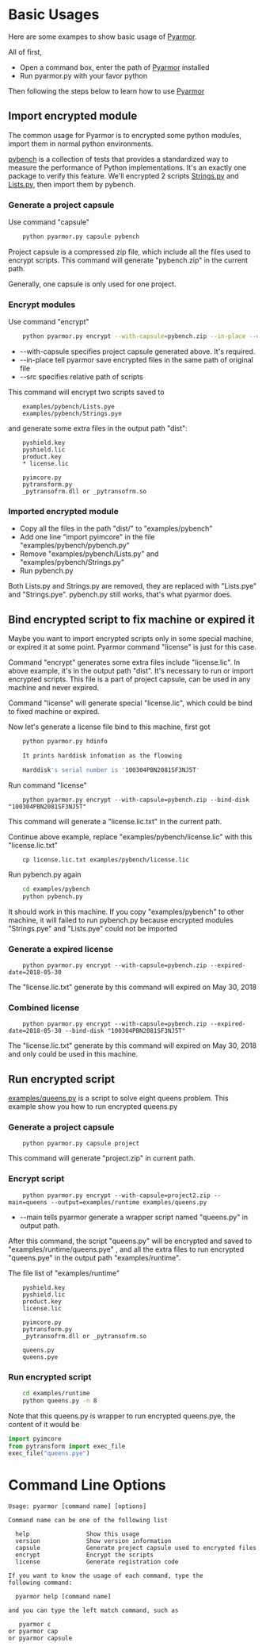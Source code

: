 # Basic Usages

Here are some exampes to show basic usage of [Pyarmor].

All of first,

- Open a command box, enter the path of [Pyarmor] installed
- Run pyarmor.py with your favor python

Then following the steps below to learn how to use [Pyarmor]

## Import encrypted module

The common usage for Pyarmor is to encrypted some python modules,
import them in normal python environments.

[pybench](examples/pybench) is a collection of tests that provides a
standardized way to measure the performance of Python
implementations. It's an exactly one package to verify this
feature. We'll encrypted 2 scripts [Strings.py](examples/Strings.py)
and [Lists.py](examples/Lists.py), then import them by pybench.

### Generate a project capsule

Use command "capsule"

``` bash
    python pyarmor.py capsule pybench
```

Project capsule is a compressed zip file, which include all the files
used to encrypt scripts. This command will generate "pybench.zip" in
the current path.

Generally, one capsule is only used for one project.

### Encrypt modules

Use command "encrypt"

``` bash
    python pyarmor.py encrypt --with-capsule=pybench.zip --in-place --output=dist --src=examples/pybench Lists.py Strings.py
```

* --with-capsule specifies project capsule generated above. It's required.
* --in-place tell pyarmor save encrypted files in the same path of original file
* --src specifies relative path of scripts

This command will encrypt two scripts saved to

```
    examples/pybench/Lists.pye
    examples/pybench/Strings.pye
```

and generate some extra files in the output path "dist":

```
    pyshield.key
    pyshield.lic
    product.key
    * license.lic

    pyimcore.py
    pytransform.py
    _pytransofrm.dll or _pytransofrm.so
```

### Imported encrypted module

* Copy all the files in the path "dist/" to "examples/pybench"
* Add one line "import pyimcore" in the file "examples/pybench/pybench.py"
* Remove "examples/pybench/Lists.py" and "examples/pybench/Strings.py"
* Run pybench.py

Both Lists.py and Strings.py are removed, they are replaced with
"Lists.pye" and "Strings.pye". pybench.py still works, that's what
pyarmor does.

## Bind encrypted script to fix machine or expired it

Maybe you want to import encrypted scripts only in some special
machine, or expired it at some point. Pyarmor command "license" is
just for this case.

Command "encrypt" generates some extra files include "license.lic". In
above example, it's in the output path "dist". It's necessary to run
or import encrypted scripts. This file is a part of project capsule,
can be used in any machine and never expired.

Command "license" will generate special "license.lic", which could be
bind to fixed machine or expired.

Now let's generate a license file bind to this machine, first got

``` bash
    python pyarmor.py hdinfo

    It prints harddisk infomation as the floowing

    Harddisk's serial number is '100304PBN2081SF3NJ5T'
```

Run command "license"
```
    python pyarmor.py encrypt --with-capsule=pybench.zip --bind-disk "100304PBN2081SF3NJ5T"
```

This command will generate a "license.lic.txt" in the current path.

Continue above example, replace "examples/pybench/license.lic" with this "license.lic.txt"
```
    cp license.lic.txt examples/pybench/license.lic
```

Run pybench.py again

``` bash
    cd examples/pybench
    python pybench.py
```

It should work in this machine. If you copy "examples/pybench" to
other machine, it will failed to run pybench.py because encrypted
modules "Strings.pye" and "Lists.pye" could not be imported

### Generate a expired license
```
    python pyarmor.py encrypt --with-capsule=pybench.zip --expired-date=2018-05-30
```
The "license.lic.txt" generate by this command will expired on May 30, 2018

### Combined license
```
    python pyarmor.py encrypt --with-capsule=pybench.zip --expired-date=2018-05-30 --bind-disk "100304PBN2081SF3NJ5T"
```

The "license.lic.txt" generate by this command will expired on May 30,
2018 and only could be used in this machine.

## Run encrypted script

[examples/queens.py](examples/queens.py) is a script to solve eight
queens problem. This example show you how to run encrypted queens.py

### Generate a project capsule
```
    python pyarmor.py capsule project
```

This command will generate "project.zip" in current path.

### Encrypt script
```
    python pyarmor.py encrypt --with-capsule=project2.zip --main=queens --output=examples/runtime examples/queens.py
```
* --main tells pyarmor generate a wrapper script named "queens.py" in output path.

After this command, the script "queens.py" will be encrypted and saved
to "examples/runtime/queens.pye" , and all the extra files to run
encrypted "queens.pye" in the output path "examples/runtime".

The file list of "examples/runtime"

```
    pyshield.key
    pyshield.lic
    product.key
    license.lic

    pyimcore.py
    pytransform.py
    _pytransofrm.dll or _pytransofrm.so

    queens.py
    queens.pye

```

### Run encrypted script

``` bash
    cd examples/runtime
    python queens.py -n 8
```

Note that this queens.py is wrapper to run encrypted queens.pye, the
content of it would be

``` python
import pyimcore
from pytransform import exec_file
exec_file("queens.pye")
```

# Command Line Options

```
Usage: pyarmor [command name] [options]

Command name can be one of the following list

  help                Show this usage
  version             Show version information
  capsule             Generate project capsule used to encrypted files
  encrypt             Encrypt the scripts
  license             Generate registration code

If you want to know the usage of each command, type the
following command:

  pyarmor help [command name]

and you can type the left match command, such as

   pyarmor c
or pyarmor cap
or pyarmor capsule

```

[Pyarmor]: https://github.com/dashingsoft/pyarmor
